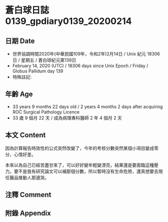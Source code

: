 [_metadata_:encoding]: - "utf-8"
[_metadata_:fileformat]: - "markdown"
[_metadata_:MIME_type]: - "text/plain"
[_metadata_:markdown_version]: - "commonmark version 0.29"
[_metadata_:markdown_spec]: - "https://spec.commonmark.org/0.29/"

# 蒼白球日誌0139_gpdiary0139_20200214 #

## 日期 Date ##

* 世界協調時間2020年(中華民國109年，令和2年)2月14日 / Unix 紀元 18306 日 / 星期五 / 蒼白球紀元第139日
* February 14, 2020 (UTC) / 18306 days since Unix Epoch / Friday / Globus Pallidum day 139
* 特殊註記:

## 年齡 Age ##

* 33 years 9 months 22 days old / 2 years 4 months 2 days after acquiring ROC Surgical Pathology Licence
* 33 歲 9 個月 22 天 / 成為病理專科醫師 2 年 4 個月 2 天

## 本文 Content ##

因為計算報告時效性的公式突然改變了，今年的考核分數突然某個小項目變成零分，心情好差。

本來以為自己已經苦盡甘來了，可以好好變年輕變漂亮，結果還是要面臨這種壓力。要不是我有研究論文可以補那個分數，所以暫時沒有生命危險，還真想要去現任醫品推動人那邊哭。

## 注釋 Comment ##

## 附錄 Appendix ##

